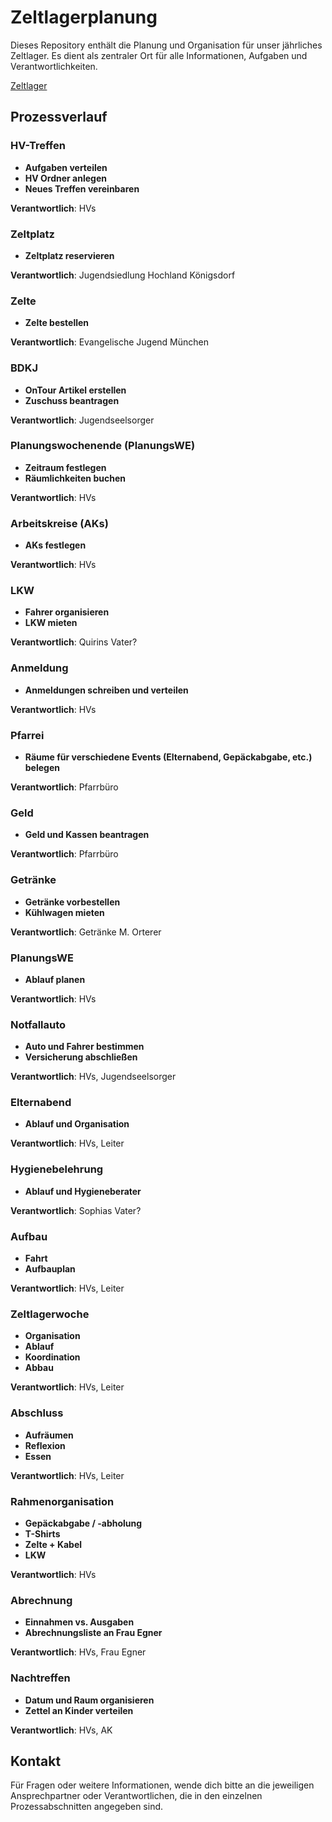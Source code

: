 # Zeltlagerplanung

Dieses Repository enthält die Planung und Organisation für unser jährliches Zeltlager. Es dient als zentraler Ort für alle Informationen, Aufgaben und Verantwortlichkeiten.

[Zeltlager](Zeltlager.txt)

## Prozessverlauf

### HV-Treffen
- **Aufgaben verteilen**
- **HV Ordner anlegen**
- **Neues Treffen vereinbaren**

**Verantwortlich**: HVs

### Zeltplatz
- **Zeltplatz reservieren**

**Verantwortlich**: Jugendsiedlung Hochland Königsdorf

### Zelte
- **Zelte bestellen**

**Verantwortlich**: Evangelische Jugend München

### BDKJ
- **OnTour Artikel erstellen**
- **Zuschuss beantragen**

**Verantwortlich**: Jugendseelsorger

### Planungswochenende (PlanungsWE)
- **Zeitraum festlegen**
- **Räumlichkeiten buchen**

**Verantwortlich**: HVs

### Arbeitskreise (AKs)
- **AKs festlegen**

**Verantwortlich**: HVs

### LKW
- **Fahrer organisieren**
- **LKW mieten**

**Verantwortlich**: Quirins Vater?

### Anmeldung
- **Anmeldungen schreiben und verteilen**

**Verantwortlich**: HVs

### Pfarrei
- **Räume für verschiedene Events (Elternabend, Gepäckabgabe, etc.) belegen**

**Verantwortlich**: Pfarrbüro

### Geld
- **Geld und Kassen beantragen**

**Verantwortlich**: Pfarrbüro

### Getränke
- **Getränke vorbestellen**
- **Kühlwagen mieten**

**Verantwortlich**: Getränke M. Orterer

### PlanungsWE
- **Ablauf planen**

**Verantwortlich**: HVs

### Notfallauto
- **Auto und Fahrer bestimmen**
- **Versicherung abschließen**

**Verantwortlich**: HVs, Jugendseelsorger

### Elternabend
- **Ablauf und Organisation**

**Verantwortlich**: HVs, Leiter

### Hygienebelehrung
- **Ablauf und Hygieneberater**

**Verantwortlich**: Sophias Vater?

### Aufbau
- **Fahrt**
- **Aufbauplan**

**Verantwortlich**: HVs, Leiter

### Zeltlagerwoche
- **Organisation**
- **Ablauf**
- **Koordination**
- **Abbau**

**Verantwortlich**: HVs, Leiter

### Abschluss
- **Aufräumen**
- **Reflexion**
- **Essen**

**Verantwortlich**: HVs, Leiter

### Rahmenorganisation
- **Gepäckabgabe / -abholung**
- **T-Shirts**
- **Zelte + Kabel**
- **LKW**

**Verantwortlich**: HVs

### Abrechnung
- **Einnahmen vs. Ausgaben**
- **Abrechnungsliste an Frau Egner**

**Verantwortlich**: HVs, Frau Egner

### Nachtreffen
- **Datum und Raum organisieren**
- **Zettel an Kinder verteilen**

**Verantwortlich**: HVs, AK

## Kontakt
Für Fragen oder weitere Informationen, wende dich bitte an die jeweiligen Ansprechpartner oder Verantwortlichen, die in den einzelnen Prozessabschnitten angegeben sind.
